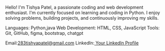 Hello! I'm Tishya Patel, a passionate coding and web development enthusiast.
I'm currently focused on learning and coding in Python.
I enjoy solving problems, building projects, and continuously improving my skills.

Languages: Python,java
Web Development: HTML, CSS, JavaScript
Tools: Git, GitHub, figma, bootstrap, chatgpt

Email:283tishyapatel@gmail.com
LinkedIn:[ Your LinkedIn Profile](https://www.linkedin.com/in/tishya-patel-4b81b8273?utm_source=share&utm_campaign=share_via&utm_content=profile&utm_medium=android_app)




<!---
Tishya283/Tishya283 is a ✨ special ✨ repository because its `README.md` (this file) appears on your GitHub profile.
You can click the Preview link to take a look at your changes.
--->
